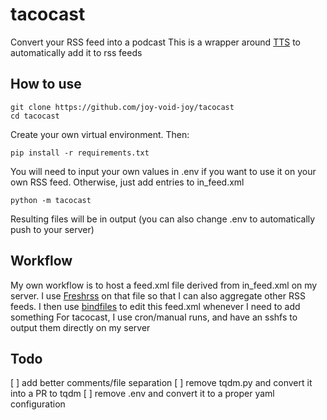 # tacocast

Convert your RSS feed into a podcast
This is a wrapper around [TTS](https://github.com/mozilla/TTS) to automatically add it to rss feeds

## How to use
```
git clone https://github.com/joy-void-joy/tacocast
cd tacocast
```
Create your own virtual environment. Then:
```
pip install -r requirements.txt
```
You will need to input your own values in .env if you want to use it on your own RSS feed. Otherwise, just add entries to in_feed.xml
```
python -m tacocast
```

Resulting files will be in output (you can also change .env to automatically push to your server)

## Workflow
My own workflow is to host a feed.xml file derived from in_feed.xml on my server. I use [Freshrss](https://freshrss.github.io/FreshRSS/en) on that file so that I can also aggregate other RSS feeds.
I then use [bindfiles](https://github.com/joy-void-joy/bindfiles) to edit this feed.xml whenever I need to add something
For tacocast, I use cron/manual runs, and have an sshfs to output them directly on my server

## Todo
[ ] add better comments/file separation
[ ] remove tqdm.py and convert it into a PR to tqdm
[ ] remove .env and convert it to a proper yaml configuration
